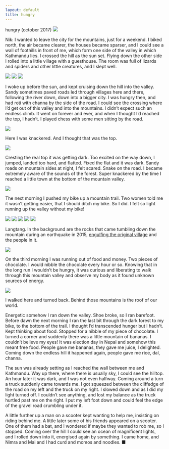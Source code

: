 ```yaml
---
layout: default
title: hungry
---
```


hungry
(october 2017)
<img src="/img/hungry/000216630001.jpg">

Nik: I wanted to leave the city for the mountains, just for a weekend. I biked north, the air became clearer, the houses became sparser, and I could see a wall of foothills in front of me, which form one side of the valley in which Kathmandu lies. I crossed the hill as the sun set. Flying down the other side I rolled into a little village with a guesthouse. The room was full of lizards and spiders and other little creatures, and I slept well.

<img src="/img/hungry/000216630009.jpg">
<img src="/img/hungry/000216630011.jpg">
<img src="/img/hungry/000216630010.jpg">

I woke up before the sun, and kept cruising down the hill into the valley. Sandy sometimes paved roads led through villages here and there, following the river down, down into a bigger city. I was hungry then, and had roti with channa by the side of the road. I could see the crossing where I’d get out of this valley and into the mountains. I didn’t expect such an endless climb. It went on forever and ever, and when I thought I’d reached the top, I hadn’t. I played chess with some men sitting by the road.

<img src="/img/hungry/000216630013.jpg">

Here I was knackered. And I thought that was the top.

<img src="/img/hungry/000216630012.jpg">

Cresting the real top it was getting dark. Too excited on the way down, I jumped, landed too hard, and flatted. Fixed the flat and it was dark. Sandy roads on mountain sides at night, I felt scared. Snake on the road. I became extremely aware of the sounds of the forest. Super knackered by the time I reached a little town at the bottom of the mountain valley.

<img src="/img/hungry/000216630014.jpg">

The next morning I pushed my bike up a mountain trail. Two women told me it wasn’t getting easier, that I should ditch my bike. So I did. I felt so light running up the valley without my bike!

<img src="/img/hungry/000216630015.jpg">
<img src="/img/hungry/000216630016.jpg">
<img src="/img/hungry/000216630017.jpg"  >
<img src="/img/hungry/000216630019.jpg"  >
<img src="/img/hungry/000216630022.jpg">

Langtang. In the background are the rocks that came tumbling down the mountain during an earthquake in 2015, <a href="https://aeon.co/videos/after-a-landslide-destroys-her-village-a-woman-rebuilds-her-life-in-a-changed-landscape">engulfing the original village</a> and the people in it.

<img src="/img/hungry/000216630020.jpg">

On the third morning I was running out of food and money. Two pieces of chocolate. I would nibble the chocolate every hour or so. Knowing that in the long run I wouldn’t be hungry, it was curious and liberating to walk through this mountain valley and observe my body as it found unknown sources of energy.

<img src="/img/hungry/000216630021.jpg">

I walked here and turned back. Behind those mountains is the roof of our world.

Energetic somehow I ran down the valley. Shoe broke, so I ran barefoot. Before dawn the next morning I ran the last bit through the dark forest to my bike, to the bottom of the trail. I thought I’d transcended hunger but I hadn’t. Kept thinking about food. Stopped for a nibble of my piece of chocolate. I turned a corner and suddenly there was a little mountain of bananas. I couldn’t believe my eyes! It was election day in Nepal and somehow this meant free food. People gave me bananas, they gave me juice, I delighted. Coming down the endless hill it happened again, people gave me rice, dal, channa.

The sun was already setting as I reached the wall between me and Kathmandu. Way up there, where there is usually sky, I could see the hilltop. An hour later it was dark, and I was not even halfway. Coming around a turn a truck suddenly came towards me. I got squeezed between the cliffedge of the road on my left and the truck on my right. I slowed down and as I did my light turned off. I couldn’t see anything, and lost my balance as the truck hurtled past me on the right. I put my left foot down and could feel the edge of the gravel road crumbling under it.

A little further up a man on a scooter kept wanting to help me, insisting on riding behind me. A little later some of his friends appeared on a scooter. One of them had a bat, and I wondered if maybe they wanted to rob me, so I stopped. Coming over the hill I could see an ocean of magnificent lights, and I rolled down into it, energised again by something. I came home, and Nimra and Mai and I had curd and momos and noodles. &#9632;